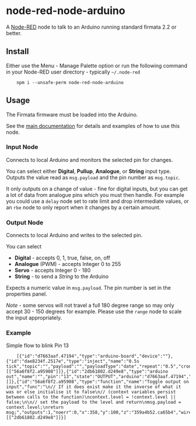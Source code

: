 node-red-node-arduino
=====================

A <a href="http://nodered.org" target="_new">Node-RED</a> node to talk to an
Arduino running standard firmata 2.2 or better.

Install
-------

Either use the Menu - Manage Palette option or run the following command in your Node-RED user directory - typically `~/.node-red`

        npm i --unsafe-perm node-red-node-arduino

Usage
-----

The Firmata firmware must be loaded into the Arduino.

See the [main documentation](http://nodered.org/docs/hardware/arduino.html) for
details and examples of how to use this node.

### Input Node

Connects to local Arduino and monitors the selected pin for changes.

You can select either **Digital**, **Pullup**, **Analogue**, or **String** input type.
Outputs the value read as `msg.payload` and the pin number as `msg.topic`.

It only outputs on a change of value - fine for digital inputs, but you can get a lot of data from analogue pins which you must then handle. For example you could use a `delay` node set to rate limit and drop intermediate values, or an `rbe` node to only report when it changes by a certain amount.

### Output Node

Connects to local Arduino and writes to the selected pin.

You can select

 - **Digital** - accepts 0, 1, true, false, on, off
 - **Analogue** (PWM) - accepts Integer 0 to 255
 - **Servo** - accepts Integer 0 - 180
 - **String** - to send a *String* to the Arduino

Expects a numeric value in `msg.payload`. The pin number is set in the properties panel.

*Note* - some servos will not travel a full 180 degree range so may only accept 30 - 150 degrees for example.
Please use the `range` node to scale the input appropriately.

### Example

Simple flow to blink Pin 13

        [{"id":"d7663aaf.47194","type":"arduino-board","device":""},{"id":"dae8234f.2517e","type":"inject","name":"0.5s tick","topic":"","payload":"","payloadType":"date","repeat":"0.5","crontab":"","once":false,"x":150,"y":100,"z":"359a4b52.ca65b4","wires":[["56a6f8f2.a95908"]]},{"id":"2db61802.d249e8","type":"arduino out","name":"","pin":"13","state":"OUTPUT","arduino":"d7663aaf.47194","x":570.5,"y":100,"z":"359a4b52.ca65b4","wires":[]},{"id":"56a6f8f2.a95908","type":"function","name":"Toggle output on input","func":"\n// If it does exist make it the inverse of what it was or else initialise it to false\n// (context variables persist between calls to the function)\ncontext.level = !context.level || false;\n\n// set the payload to the level and return\nmsg.payload = context.level;\nreturn msg;","outputs":1,"noerr":0,"x":358,"y":100,"z":"359a4b52.ca65b4","wires":[["2db61802.d249e8"]]}]
